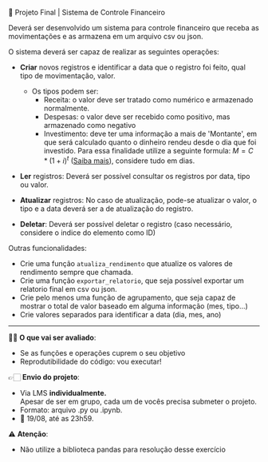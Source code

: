 💸 Projeto Final | Sistema de Controle Financeiro

Deverá ser desenvolvido um sistema para controle financeiro que receba as movimentações e as armazena em um arquivo csv ou json.

O sistema deverá ser capaz de realizar as seguintes operações:

- **Criar** novos registros e identificar a data que o registro foi feito, qual tipo de movimentação, valor.

  - Os tipos podem ser:
    - Receita: o valor deve ser tratado como numérico e armazenado normalmente.
    - Despesas: o valor deve ser recebido como positivo, mas armazenado como negativo
    - Investimento: deve ter uma informação a mais de 'Montante', em que será calculado quanto o dinheiro rendeu desde o dia que foi investido.
    Para essa finalidade utilize a seguinte formula: $M = C * (1 + i)^t$ ([Saiba mais](https://matematicafinanceira.org/juros-compostos/)), considere tudo em dias.
- **Ler** registros: Deverá ser possível consultar os registros por data, tipo ou valor.
- **Atualizar** registros: No caso de atualização, pode-se atualizar o valor, o tipo e a data deverá ser a de atualização do registro.
- **Deletar**: Deverá ser possível deletar o registro (caso necessário, considere o indice do elemento como ID)

Outras funcionalidades:
- Crie uma função ```atualiza_rendimento``` que atualize os valores de rendimento sempre que chamada.
- Crie uma função ```exportar_relatorio```, que seja possível exportar um relatorio final em csv ou json.
- Crie pelo menos uma função de agrupamento, que seja capaz de mostrar o total de valor baseado em alguma informação (mes, tipo...)
- Crie valores separados para identificar a data (dia, mes, ano)

---

👩‍💻 **O que vai ser avaliado**:

- Se as funções e operações cuprem o seu objetivo
- Reprodutibilidade do código: vou executar!

👉🏻 **Envio do projeto**:
- Via LMS **individualmente.** <br>
  Apesar de ser em grupo, cada um de vocês precisa submeter o projeto.
- Formato: arquivo .py ou .ipynb.
- 📅 19/08, até as 23h59.

⚠️ **Atenção**:
- Não utilize a biblioteca pandas para resolução desse exercício
